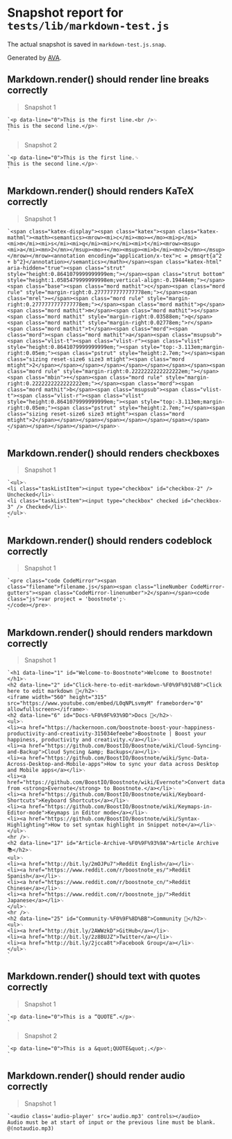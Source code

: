 # Snapshot report for `tests/lib/markdown-test.js`

The actual snapshot is saved in `markdown-test.js.snap`.

Generated by [AVA](https://ava.li).

## Markdown.render() should render line breaks correctly

> Snapshot 1

    `<p data-line="0">This is the first line.<br />␊
    This is the second line.</p>␊
    `

> Snapshot 2

    `<p data-line="0">This is the first line.␊
    This is the second line.</p>␊
    `

## Markdown.render() should renders KaTeX correctly

> Snapshot 1

    `<span class="katex-display"><span class="katex"><span class="katex-mathml"><math><semantics><mrow><mi>c</mi><mo>=</mo><mi>p</mi><mi>m</mi><mi>s</mi><mi>q</mi><mi>r</mi><mi>t</mi><mrow><msup><mi>a</mi><mn>2</mn></msup><mo>+</mo><msup><mi>b</mi><mn>2</mn></msup></mrow></mrow><annotation encoding="application/x-tex">c = pmsqrt{a^2 + b^2}</annotation></semantics></math></span><span class="katex-html" aria-hidden="true"><span class="strut" style="height:0.8641079999999999em;"></span><span class="strut bottom" style="height:1.0585479999999998em;vertical-align:-0.19444em;"></span><span class="base"><span class="mord mathit">c</span><span class="mord rule" style="margin-right:0.2777777777777778em;"></span><span class="mrel">=</span><span class="mord rule" style="margin-right:0.2777777777777778em;"></span><span class="mord mathit">p</span><span class="mord mathit">m</span><span class="mord mathit">s</span><span class="mord mathit" style="margin-right:0.03588em;">q</span><span class="mord mathit" style="margin-right:0.02778em;">r</span><span class="mord mathit">t</span><span class="mord"><span class="mord"><span class="mord mathit">a</span><span class="msupsub"><span class="vlist-t"><span class="vlist-r"><span class="vlist" style="height:0.8641079999999999em;"><span style="top:-3.113em;margin-right:0.05em;"><span class="pstrut" style="height:2.7em;"></span><span class="sizing reset-size6 size3 mtight"><span class="mord mtight">2</span></span></span></span></span></span></span></span><span class="mord rule" style="margin-right:0.2222222222222222em;"></span><span class="mbin">+</span><span class="mord rule" style="margin-right:0.2222222222222222em;"></span><span class="mord"><span class="mord mathit">b</span><span class="msupsub"><span class="vlist-t"><span class="vlist-r"><span class="vlist" style="height:0.8641079999999999em;"><span style="top:-3.113em;margin-right:0.05em;"><span class="pstrut" style="height:2.7em;"></span><span class="sizing reset-size6 size3 mtight"><span class="mord mtight">2</span></span></span></span></span></span></span></span></span></span></span></span></span>␊
    `

## Markdown.render() should renders checkboxes

> Snapshot 1

    `<ul>␊
    <li class="taskListItem"><input type="checkbox" id="checkbox-2" /> Unchecked</li>␊
    <li class="taskListItem"><input type="checkbox" checked id="checkbox-3" /> Checked</li>␊
    </ul>␊
    `

## Markdown.render() should renders codeblock correctly

> Snapshot 1

    `<pre class="code CodeMirror"><span class="filename">filename.js</span><span class="lineNumber CodeMirror-gutters"><span class="CodeMirror-linenumber">2</span></span><code class="js">var project = 'boostnote';␊
    </code></pre>␊
    `

## Markdown.render() should renders markdown correctly

> Snapshot 1

    `<h1 data-line="1" id="Welcome-to-Boostnote">Welcome to Boostnote!</h1>␊
    <h2 data-line="2" id="Click-here-to-edit-markdown-%F0%9F%91%8B">Click here to edit markdown 👋</h2>␊
    <iframe width="560" height="315" src="https://www.youtube.com/embed/L0qNPLsvmyM" frameborder="0" allowfullscreen></iframe>␊
    <h2 data-line="6" id="Docs-%F0%9F%93%9D">Docs 📝</h2>␊
    <ul>␊
    <li><a href="https://hackernoon.com/boostnote-boost-your-happiness-productivity-and-creativity-315034efeebe">Boostnote | Boost your happiness, productivity and creativity.</a></li>␊
    <li><a href="https://github.com/BoostIO/Boostnote/wiki/Cloud-Syncing-and-Backup">Cloud Syncing &amp; Backups</a></li>␊
    <li><a href="https://github.com/BoostIO/Boostnote/wiki/Sync-Data-Across-Desktop-and-Mobile-apps">How to sync your data across Desktop and Mobile apps</a></li>␊
    <li><a href="https://github.com/BoostIO/Boostnote/wiki/Evernote">Convert data from <strong>Evernote</strong> to Boostnote.</a></li>␊
    <li><a href="https://github.com/BoostIO/Boostnote/wiki/Keyboard-Shortcuts">Keyboard Shortcuts</a></li>␊
    <li><a href="https://github.com/BoostIO/Boostnote/wiki/Keymaps-in-Editor-mode">Keymaps in Editor mode</a></li>␊
    <li><a href="https://github.com/BoostIO/Boostnote/wiki/Syntax-Highlighting">How to set syntax highlight in Snippet note</a></li>␊
    </ul>␊
    <hr />␊
    <h2 data-line="17" id="Article-Archive-%F0%9F%93%9A">Article Archive 📚</h2>␊
    <ul>␊
    <li><a href="http://bit.ly/2mOJPu7">Reddit English</a></li>␊
    <li><a href="https://www.reddit.com/r/boostnote_es/">Reddit Spanish</a></li>␊
    <li><a href="https://www.reddit.com/r/boostnote_cn/">Reddit Chinese</a></li>␊
    <li><a href="https://www.reddit.com/r/boostnote_jp/">Reddit Japanese</a></li>␊
    </ul>␊
    <hr />␊
    <h2 data-line="25" id="Community-%F0%9F%8D%BB">Community 🍻</h2>␊
    <ul>␊
    <li><a href="http://bit.ly/2AWWzkD">GitHub</a></li>␊
    <li><a href="http://bit.ly/2z8BUJZ">Twitter</a></li>␊
    <li><a href="http://bit.ly/2jcca8t">Facebook Group</a></li>␊
    </ul>␊
    `

## Markdown.render() should text with quotes correctly

> Snapshot 1

    `<p data-line="0">This is a “QUOTE”.</p>␊
    `

> Snapshot 2

    `<p data-line="0">This is a &quot;QUOTE&quot;.</p>␊
    `
## Markdown.render() should render audio correctly

> Snapshot 1

    `<audio class='audio-player' src='audio.mp3' controls></audio>
    Audio must be at start of input or the previous line must be blank.
    @(notaudio.mp3)
